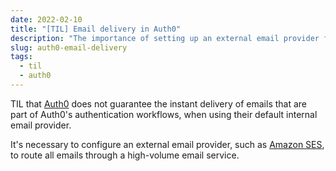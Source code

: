 ```yaml
---
date: 2022-02-10
title: "[TIL] Email delivery in Auth0"
description: "The importance of setting up an external email provider for Auth0 email delivery"
slug: auth0-email-delivery
tags:
  - til
  - auth0
---
```


TIL that [Auth0](https://auth0.com/) does not guarantee the instant delivery of
emails that are part of Auth0's authentication workflows, when using their
default internal email provider.

It's necessary to configure an external email provider, such as [Amazon
SES](https://aws.amazon.com/ses/), to route all emails through a high-volume
email service.

